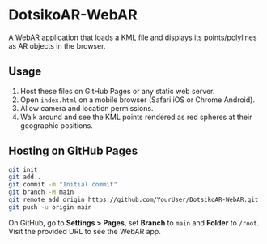# DotsikoAR-WebAR

A WebAR application that loads a KML file and displays its points/polylines as AR objects in the browser.

## Usage

1. Host these files on GitHub Pages or any static web server.
2. Open `index.html` on a mobile browser (Safari iOS or Chrome Android).
3. Allow camera and location permissions.
4. Walk around and see the KML points rendered as red spheres at their geographic positions.

## Hosting on GitHub Pages

```bash
git init
git add .
git commit -m "Initial commit"
git branch -M main
git remote add origin https://github.com/YourUser/DotsikoAR-WebAR.git
git push -u origin main
```

On GitHub, go to **Settings > Pages**, set **Branch** to `main` and **Folder** to `/root`.  
Visit the provided URL to see the WebAR app.
